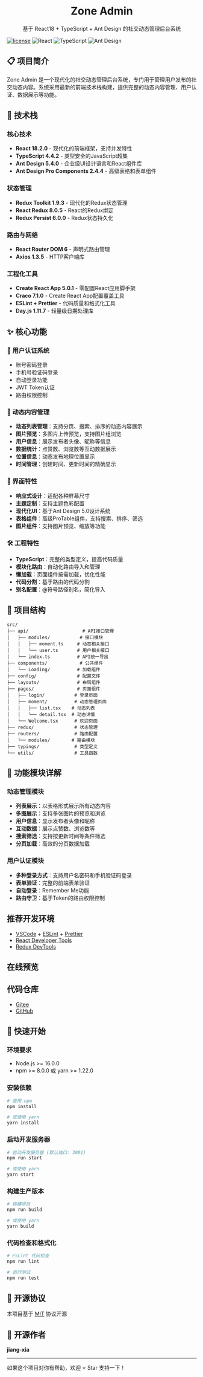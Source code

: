 
<div align="center">
	<!-- <img style="width: 80px;height: 80px" src=""/> -->
	<h1>Zone Admin</h1>
	<p>基于 React18 + TypeScript + Ant Design 的社交动态管理后台系统</p>
</div>

[![license](https://img.shields.io/badge/license-MIT-green.svg)](./LICENSE)
![React](https://img.shields.io/badge/React-18.2.0-blue)
![TypeScript](https://img.shields.io/badge/TypeScript-4.4.2-blue)
![Ant Design](https://img.shields.io/badge/Ant%20Design-5.4.0-blue)

## 📋 项目简介

Zone Admin 是一个现代化的社交动态管理后台系统，专门用于管理用户发布的社交动态内容。系统采用最新的前端技术栈构建，提供完整的动态内容管理、用户认证、数据展示等功能。

## 🚀 技术栈

### 核心技术
- **React 18.2.0** - 现代化的前端框架，支持并发特性
- **TypeScript 4.4.2** - 类型安全的JavaScript超集
- **Ant Design 5.4.0** - 企业级UI设计语言和React组件库
- **Ant Design Pro Components 2.4.4** - 高级表格和表单组件

### 状态管理
- **Redux Toolkit 1.9.3** - 现代化的Redux状态管理
- **React Redux 8.0.5** - React的Redux绑定
- **Redux Persist 6.0.0** - Redux状态持久化

### 路由与网络
- **React Router DOM 6** - 声明式路由管理
- **Axios 1.3.5** - HTTP客户端库

### 工程化工具
- **Create React App 5.0.1** - 零配置React应用脚手架
- **Craco 7.1.0** - Create React App配置覆盖工具
- **ESLint + Prettier** - 代码质量和格式化工具
- **Day.js 1.11.7** - 轻量级日期处理库

## ✨ 核心功能

### 🔐 用户认证系统
- 账号密码登录
- 手机号验证码登录
- 自动登录功能
- JWT Token认证
- 路由权限控制

### 📱 动态内容管理
- **动态列表管理**：支持分页、搜索、排序的动态内容展示
- **图片预览**：多图片上传预览，支持图片组浏览
- **用户信息**：展示发布者头像、昵称等信息
- **数据统计**：点赞数、浏览数等互动数据展示
- **位置信息**：动态发布地理位置显示
- **时间管理**：创建时间、更新时间的精确显示

### 🎨 界面特性
- **响应式设计**：适配各种屏幕尺寸
- **主题定制**：支持主题色彩配置
- **现代化UI**：基于Ant Design 5.0设计系统
- **表格组件**：高级ProTable组件，支持搜索、排序、筛选
- **图片组件**：支持图片预览、缩放等功能

### 🛠️ 工程特性
- **TypeScript**：完整的类型定义，提高代码质量
- **模块化路由**：自动化路由导入和管理
- **懒加载**：页面组件按需加载，优化性能
- **代码分割**：基于路由的代码分割
- **别名配置**：@符号路径别名，简化导入

## 📁 项目结构

```
src/
├── api/                    # API接口管理
│   ├── modules/           # 接口模块
│   │   ├── moment.ts     # 动态相关接口
│   │   └── user.ts       # 用户相关接口
│   └── index.ts          # API统一导出
├── components/            # 公共组件
│   └── Loading/          # 加载组件
├── config/               # 配置文件
├── layouts/              # 布局组件
├── pages/                # 页面组件
│   ├── login/           # 登录页面
│   ├── moment/          # 动态管理页面
│   │   ├── list.tsx    # 动态列表
│   │   └── detail.tsx  # 动态详情
│   └── Welcome.tsx      # 欢迎页面
├── redux/               # 状态管理
├── routers/             # 路由配置
│   └── modules/        # 路由模块
├── typings/             # 类型定义
└── utils/               # 工具函数
```

## 🎯 功能模块详解

### 动态管理模块
- **列表展示**：以表格形式展示所有动态内容
- **多图展示**：支持多张图片的预览和浏览
- **用户信息**：显示发布者头像和昵称
- **互动数据**：展示点赞数、浏览数等
- **搜索筛选**：支持按更新时间等条件筛选
- **分页加载**：高效的分页数据加载

### 用户认证模块
- **多种登录方式**：支持用户名密码和手机验证码登录
- **表单验证**：完整的前端表单验证
- **自动登录**：Remember Me功能
- **路由守卫**：基于Token的路由权限控制

## 推荐开发环境
- [VSCode](https://code.visualstudio.com/) + [ESLint](http://eslint.org/) + [Prettier](https://prettier.io/)
- [React Developer Tools](https://chrome.google.com/webstore/detail/react-developer-tools/fmkadmapgofadopljbjfkapdkoienihi)
- [Redux DevTools](https://chrome.google.com/webstore/detail/redux-devtools/lmhkpmbekcpmknklioeibfkpmmfibljd)

## 在线预览

<!-- - [Zone Admin Demo](https://admin.jiang-xia.top/) -->

## 代码仓库

- [Gitee](https://gitee.com/jiang-xia/gin-zone/admin)
- [GitHub](https://github.com/jiang-xia/gin-zone/admin)

## 🚀 快速开始

### 环境要求
- Node.js >= 16.0.0
- npm >= 8.0.0 或 yarn >= 1.22.0

### 安装依赖

```bash
# 使用 npm
npm install

# 或使用 yarn
yarn install
```

### 启动开发服务器

```bash
# 启动开发服务器 (默认端口: 3001)
npm run start

# 或使用 yarn
yarn start
```

### 构建生产版本

```bash
# 构建项目
npm run build

# 或使用 yarn
yarn build
```

### 代码检查和格式化

```bash
# ESLint 代码检查
npm run lint

# 运行测试
npm run test
```

## 📝 开源协议

本项目基于 [MIT](./LICENSE) 协议开源

## 👥 开源作者

**jiang-xia**

---

如果这个项目对你有帮助，欢迎 ⭐ Star 支持一下！
